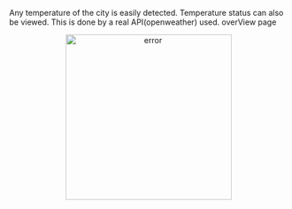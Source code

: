 Any temperature of the city is easily detected. Temperature status can also be viewed. This is done by a real API(openweather) used.
overView page 
<div align="center">
  <img width=300 height=300 src="image/overView.png" alt="error">
</div>